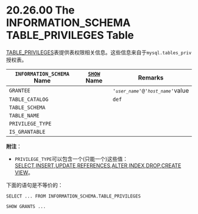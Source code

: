 # 20.26.00 The INFORMATION_SCHEMA TABLE_PRIVILEGES Table

[TABLE_PRIVILEGES](./20.26.00_The_INFORMATION_SCHEMA_TABLE_PRIVILEGES_Table.md)表提供表权限相关信息。这些信息来自于`mysql.tables_priv`授权表。

<table>
<thead>
<tr>
	<th scope="col"><code class="literal">INFORMATION_SCHEMA</code> Name</th>
	<th scope="col"><a class="link" href="show.html" title="13.7.5. SHOW Syntax"><code class="literal">SHOW</code></a> Name</th>
	<th scope="col">Remarks</th>
</tr>
</thead>

<tbody>
<tr>
	<td scope="row"><code class="literal">GRANTEE</code></td>
	<td> </td>
	<td><code class="literal">'<em class="replaceable"><code>user_name</code></em>'@'<em class="replaceable"><code>host_name</code></em>'</code>value</td>
</tr>

<tr>
	<td scope="row"><code class="literal">TABLE_CATALOG</code></td>
	<td> </td>
	<td><code class="literal">def</code></td>
</tr>

<tr>
	<td scope="row"><code class="literal">TABLE_SCHEMA</code></td>
	<td> </td>
	<td> </td>
</tr>

<tr>
	<td scope="row"><code class="literal">TABLE_NAME</code></td>
	<td> </td>
	<td> </td>
</tr>

<tr>
	<td scope="row"><code class="literal">PRIVILEGE_TYPE</code></td>
	<td> </td>
	<td> </td>
</tr>

<tr>
	<td scope="row"><code class="literal">IS_GRANTABLE</code></td>
	<td> </td>
	<td> </td>
</tr>
</tbody>
</table>

**附注**：

- `PRIVILEGE_TYPE`可以包含一个(只能一个)这些值：[SELECT](../Chapter_06/06.02.01_Privileges_Provided_by_MySQL.md),[INSERT](../Chapter_06/06.02.01_Privileges_Provided_by_MySQL.md),[UPDATE](../Chapter_06/06.02.01_Privileges_Provided_by_MySQL.md),[REFERENCES](../Chapter_06/06.02.01_Privileges_Provided_by_MySQL.md),[ALTER](../Chapter_06/06.02.01_Privileges_Provided_by_MySQL.md),[INDEX](../Chapter_06/06.02.01_Privileges_Provided_by_MySQL.md),[DROP](../Chapter_06/06.02.01_Privileges_Provided_by_MySQL.md),[CREATE VIEW](../Chapter_06/06.02.01_Privileges_Provided_by_MySQL.md)。

下面的语句是不等价的：

	SELECT ... FROM INFORMATION_SCHEMA.TABLE_PRIVILEGES
	
	SHOW GRANTS ...